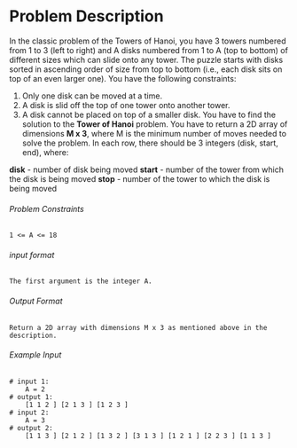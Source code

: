 # Problem Description

In the classic problem of the Towers of Hanoi, you have 3 towers numbered from 1 to 3 (left to right) and A disks numbered from 1 to A (top to bottom) of different sizes which can slide onto any tower.
The puzzle starts with disks sorted in ascending order of size from top to bottom (i.e., each disk sits on top of an even larger one).
You have the following constraints:
1. Only one disk can be moved at a time.
2. A disk is slid off the top of one tower onto another tower.
3. A disk cannot be placed on top of a smaller disk.
You have to find the solution to the **Tower of Hanoi** problem.
You have to return a 2D array of dimensions **M x 3**, where M is the minimum number of moves needed to solve the problem.
In each row, there should be 3 integers (disk, start, end), where:

**disk** - number of disk being moved
**start** - number of the tower from which the disk is being moved
**stop** - number of the tower to which the disk is being moved

###### Problem Constraints

```
1 <= A <= 18
```

###### input format

``` 
The first argument is the integer A.
```

###### Output Format

```
Return a 2D array with dimensions M x 3 as mentioned above in the description.
```

###### Example Input

```
# input 1: 
    A = 2
# output 1: 
    [1 1 2 ] [2 1 3 ] [1 2 3 ]
# input 2: 
    A = 3
# output 2: 
    [1 1 3 ] [2 1 2 ] [1 3 2 ] [3 1 3 ] [1 2 1 ] [2 2 3 ] [1 1 3 ]
```

